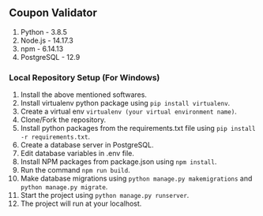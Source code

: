 ## Coupon Validator

1. Python - 3.8.5
3. Node.js - 14.17.3
4. npm - 6.14.13
5. PostgreSQL - 12.9

### Local Repository Setup (For Windows)

1. Install the above mentioned softwares.
2. Install virtualenv python package using `pip install virtualenv`.
3. Create a virtual env `virtualenv (your virtual environment name)`.
4. Clone/Fork the repository.
5. Install python packages from the requirements.txt file using `pip install -r requirements.txt`.
6. Create a database server in PostgreSQL.
7. Edit database variables in .env file.
8. Install NPM packages from package.json using `npm install`.
9. Run the command `npm run build`.
10. Make database migrations using `python manage.py makemigrations` and `python manage.py migrate`.
11. Start the project using `python manage.py runserver`.
12. The project will run at your localhost.
